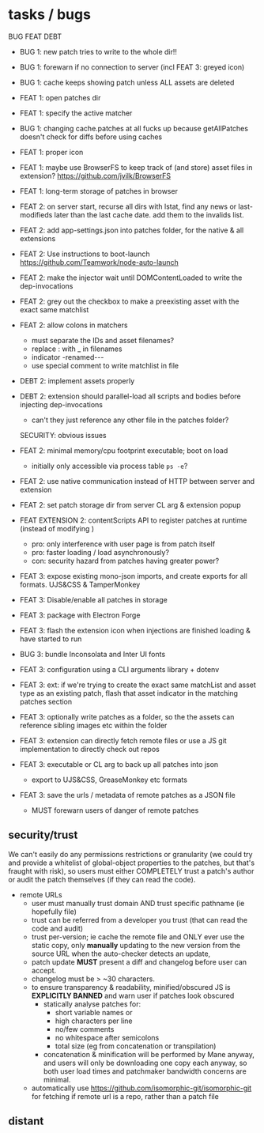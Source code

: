 # tasks / bugs

BUG FEAT DEBT

- BUG 1: new patch tries to write to the whole dir!!

- BUG 1: forewarn if no connection to server (incl FEAT 3: greyed icon)

- BUG 1: cache keeps showing patch unless ALL assets are deleted

- FEAT 1: open patches dir

- FEAT 1: specify the active matcher

- BUG 1: changing cache.patches at all fucks up because getAllPatches doesn't check for diffs before using caches

- FEAT 1: proper icon

- FEAT 1: maybe use BrowserFS to keep track of (and store) asset files in extension? https://github.com/jvilk/BrowserFS

- FEAT 1: long-term storage of patches in browser 



- FEAT 2: on server start, recurse all dirs with lstat, find any news or last-modifieds later than the last cache date. add them to the invalids list.

- FEAT 2: add app-settings.json into patches folder, for the native & all extensions

- FEAT 2: Use instructions to boot-launch https://github.com/Teamwork/node-auto-launch

- FEAT 2: make the injector wait until DOMContentLoaded to write the dep-invocations

- FEAT 2: grey out the checkbox to make a preexisting asset with the exact same matchlist

- FEAT 2: allow colons in matchers
	- must separate the IDs and asset filenames?
	- replace : with _ in filenames
	- indicator -renamed---
	- use special comment to write matchlist in file

- DEBT 2: implement assets properly

- DEBT 2: extension should parallel-load all scripts and bodies before injecting dep-invocations

	- can't they just reference any other file in the patches folder?

	SECURITY: obvious issues

- FEAT 2: minimal memory/cpu footprint executable; boot on load
	- initially only accessible via process table `ps -e`?

- FEAT 2: use native communication instead of HTTP between server and extension

- FEAT 2: set patch storage dir from server CL arg & extension popup

- FEAT EXTENSION 2: contentScripts API to register patches at runtime (instead of modifying <head>)
	- pro: only interference with user page is from patch itself
	- pro: faster loading / load asynchronously?
	- con: security hazard from patches having greater power?



- FEAT 3: expose existing mono-json imports, and create exports for all formats. UJS&CSS & TamperMonkey

- FEAT 3: Disable/enable all patches in storage

- FEAT 3: package with Electron Forge

- FEAT 3: flash the extension icon when injections are finished loading & have started to run

- BUG 3: bundle Inconsolata and Inter UI fonts

- FEAT 3: configuration using a CLI arguments library + dotenv

- FEAT 3: ext: if we're trying to create the exact same matchList and asset type as an existing patch, flash that asset indicator in the matching patches section

- FEAT 3: optionally write patches as a folder, so the the assets can reference sibling images etc within the folder

- FEAT 3: extension can directly fetch remote files or use a JS git implementation to directly check out repos

- FEAT 3: executable or CL arg to back up all patches into json
	- export to UJS&CSS, GreaseMonkey etc formats

- FEAT 3: save the urls / metadata of remote patches as a JSON file
	- MUST forewarn users of danger of remote patches



## security/trust

We can't easily do any permissions restrictions or granularity (we could try and provide a whitelist of global-object properties to the patches, but that's fraught with risk), so users must either COMPLETELY trust a patch's author or audit the patch themselves (if they can read the code).

- remote URLs
	- user must manually trust domain AND trust specific pathname (ie hopefully file) 
	- trust can be referred from a developer you trust (that can read the code and audit)
	- trust per-version; ie cache the remote file and ONLY ever use the static copy, only **manually** updating to the new version from the source URL when the auto-checker detects an update, 
	- patch update **MUST** present a diff and changelog before user can accept. 
	- changelog must be > ~30 characters. 
	- to ensure transparency & readability, minified/obscured JS is **EXPLICITLY BANNED** and warn user if patches look obscured
		- statically analyse patches for:
			- short variable names or 
			- high characters per line
			- no/few comments
			- no whitespace after semicolons
			- total size (eg from concatenation or transpilation)
		- concatenation & minification will be performed by Mane anyway, and users will only be downloading one copy each anyway, so both user load times and patchmaker bandwidth concerns are minimal.
	- automatically use https://github.com/isomorphic-git/isomorphic-git for fetching if remote url is a repo, rather than a patch file


## distant
